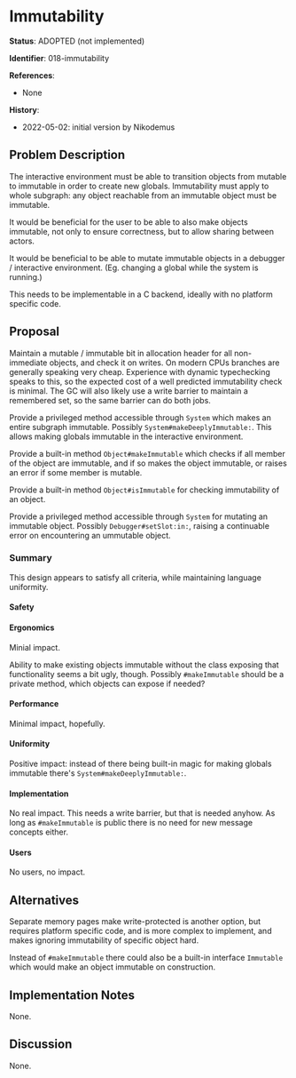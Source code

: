 # Immutability

**Status**: ADOPTED (not implemented)

**Identifier**: 018-immutability

**References**:
- None

**History**:
- 2022-05-02: initial version by Nikodemus

## Problem Description

The interactive environment must be able to transition objects from mutable to
immutable in order to create new globals. Immutability must apply to whole
subgraph: any object reachable from an immutable object must be immutable.

It would be beneficial for the user to be able to also make objects immutable,
not only to ensure correctness, but to allow sharing between actors.

It would be beneficial to be able to mutate immutable objects in a debugger /
interactive environment. (Eg. changing a global while the system is running.)

This needs to be implementable in a C backend, ideally with no platform specific
code.

## Proposal

Maintain a mutable / immutable bit in allocation header for all non-immediate
objects, and check it on writes. On modern CPUs branches are generally speaking
very cheap. Experience with dynamic typechecking speaks to this, so the expected
cost of a well predicted immutability check is minimal. The GC will also likely
use a write barrier to maintain a remembered set, so the same barrier can do
both jobs.

Provide a privileged method accessible through `System` which makes an entire
subgraph immutable. Possibly `System#makeDeeplyImmutable:`. This allows making
globals immutable in the interactive environment.

Provide a built-in method `Object#makeImmutable` which checks if all member of
the object are immutable, and if so makes the object immutable, or raises an
error if some member is mutable.

Provide a built-in method `Object#isImmutable` for checking immutability of an object.

Provide a privileged method accessible through `System` for mutating an
immutable object. Possibly `Debugger#setSlot:in:`, raising a continuable error
on encountering an ummutable object.

### Summary

This design appears to satisfy all criteria, while maintaining language uniformity.

#### Safety

#### Ergonomics

Minial impact.

Ability to make existing objects immutable without the class exposing that
functionality seems a bit ugly, though. Possibly `#makeImmutable` should be a
private method, which objects can expose if needed?

#### Performance

Minimal impact, hopefully.

#### Uniformity

Positive impact: instead of there being built-in magic for making globals immutable
there's `System#makeDeeplyImmutable:`.

#### Implementation

No real impact. This needs a write barrier, but that is needed anyhow. As long
as `#makeImmutable` is public there is no need for new message concepts either.

#### Users

No users, no impact.

## Alternatives

Separate memory pages make write-protected is another option, but requires platform
specific code, and is more complex to implement, and makes ignoring immutability
of specific object hard.

Instead of `#makeImmutable` there could also be a built-in interface `Immutable`
which would make an object immutable on construction.

## Implementation Notes

None.

## Discussion

None.
